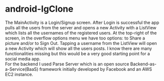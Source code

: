 # android-IgClone
The MainActivity is a Login/Signup screen. After Login is successful the app pulls all the users from the server and opens a new Activity with a ListView which lists all the 
usernames of the registered users. At the top-right of the screen, in the overflow options menu we have too options: to Share a picture and/or to Sign Out. Tapping a username from the ListView will open a new Activity which will show all the users posts. I know there are many functionalities missing but this would be a very good starting point for a social media app.  
For the backend I used Parse Server which is an open source Backend-as-a-Service(BaaS) framework initially developed by Facebook and an AWS EC2 instance. 
